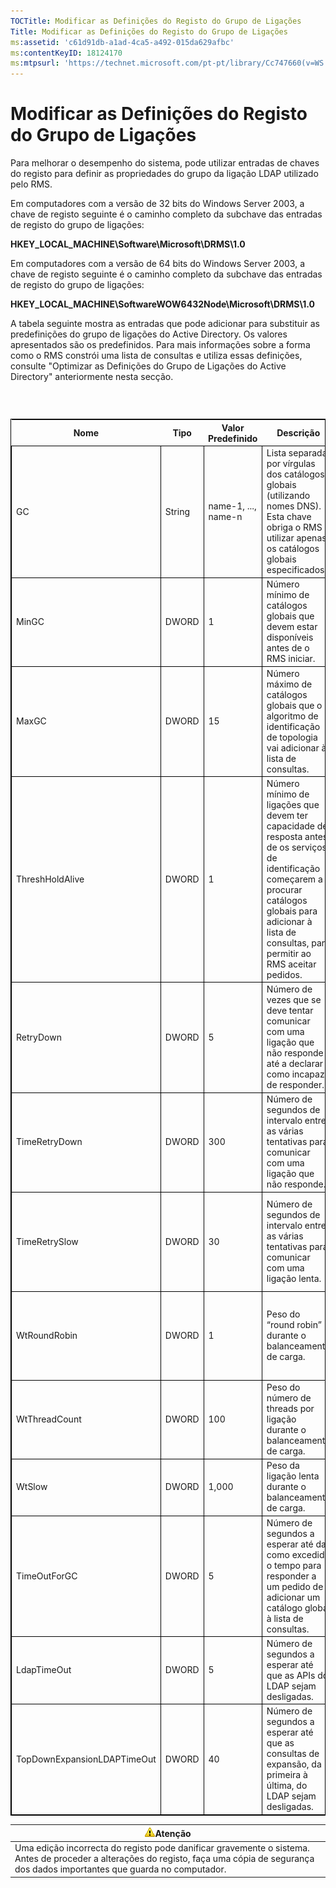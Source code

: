 ```yaml
---
TOCTitle: Modificar as Definições do Registo do Grupo de Ligações
Title: Modificar as Definições do Registo do Grupo de Ligações
ms:assetid: 'c61d91db-a1ad-4ca5-a492-015da629afbc'
ms:contentKeyID: 18124170
ms:mtpsurl: 'https://technet.microsoft.com/pt-pt/library/Cc747660(v=WS.10)'
---
```


Modificar as Definições do Registo do Grupo de Ligações
=======================================================

Para melhorar o desempenho do sistema, pode utilizar entradas de chaves do registo para definir as propriedades do grupo da ligação LDAP utilizado pelo RMS.

Em computadores com a versão de 32 bits do Windows Server 2003, a chave de registo seguinte é o caminho completo da subchave das entradas de registo do grupo de ligações:

**HKEY\_LOCAL\_MACHINE\\Software\\Microsoft\\DRMS\\1.0**

Em computadores com a versão de 64 bits do Windows Server 2003, a chave de registo seguinte é o caminho completo da subchave das entradas de registo do grupo de ligações:

**HKEY\_LOCAL\_MACHINE\\SoftwareWOW6432Node\\Microsoft\\DRMS\\1.0**

A tabela seguinte mostra as entradas que pode adicionar para substituir as predefinições do grupo de ligações do Active Directory. Os valores apresentados são os predefinidos. Para mais informações sobre a forma como o RMS constrói uma lista de consultas e utiliza essas definições, consulte "Optimizar as Definições do Grupo de Ligações do Active Directory" anteriormente nesta secção.

###  

 
<table style="border:1px solid black;">
<colgroup>
<col width="20%" />
<col width="20%" />
<col width="20%" />
<col width="20%" />
<col width="20%" />
</colgroup>
<thead>
<tr class="header">
<th>Nome</th>
<th>Tipo</th>
<th>Valor Predefinido</th>
<th>Descrição</th>
<th>Notas</th>
</tr>
</thead>
<tbody>
<tr class="odd">
<td style="border:1px solid black;">GC</td>
<td style="border:1px solid black;">String</td>
<td style="border:1px solid black;">name-1, ..., name-n</td>
<td style="border:1px solid black;">Lista separada por vírgulas dos catálogos globais (utilizando nomes DNS). Esta chave obriga o RMS a utilizar apenas os catálogos globais especificados.</td>
<td style="border:1px solid black;">Se não desejar que o RMS crie uma lista de consultas, utilize esta definição para especificar quais os catálogos globais que devem ser utilizados.</td>
</tr>
<tr class="even">
<td style="border:1px solid black;">MinGC</td>
<td style="border:1px solid black;">DWORD</td>
<td style="border:1px solid black;">1</td>
<td style="border:1px solid black;">Número mínimo de catálogos globais que devem estar disponíveis antes de o RMS iniciar.</td>
<td style="border:1px solid black;"></td>
</tr>
<tr class="odd">
<td style="border:1px solid black;">MaxGC</td>
<td style="border:1px solid black;">DWORD</td>
<td style="border:1px solid black;">15</td>
<td style="border:1px solid black;">Número máximo de catálogos globais que o algoritmo de identificação de topologia vai adicionar à lista de consultas.</td>
<td style="border:1px solid black;"></td>
</tr>
<tr class="even">
<td style="border:1px solid black;">ThreshHoldAlive</td>
<td style="border:1px solid black;">DWORD</td>
<td style="border:1px solid black;">1</td>
<td style="border:1px solid black;">Número mínimo de ligações que devem ter capacidade de resposta antes de os serviços de identificação começarem a procurar catálogos globais para adicionar à lista de consultas, para permitir ao RMS aceitar pedidos.</td>
<td style="border:1px solid black;"></td>
</tr>
<tr class="odd">
<td style="border:1px solid black;">RetryDown</td>
<td style="border:1px solid black;">DWORD</td>
<td style="border:1px solid black;">5</td>
<td style="border:1px solid black;">Número de vezes que se deve tentar comunicar com uma ligação que não responde até a declarar como incapaz de responder.</td>
<td style="border:1px solid black;"></td>
</tr>
<tr class="even">
<td style="border:1px solid black;">TimeRetryDown</td>
<td style="border:1px solid black;">DWORD</td>
<td style="border:1px solid black;">300</td>
<td style="border:1px solid black;">Número de segundos de intervalo entre as várias tentativas para comunicar com uma ligação que não responde.</td>
<td style="border:1px solid black;">Não deve ser necessário alterar este valor predefinido, excepto em circunstâncias muito especiais.</td>
</tr>
<tr class="odd">
<td style="border:1px solid black;">TimeRetrySlow</td>
<td style="border:1px solid black;">DWORD</td>
<td style="border:1px solid black;">30</td>
<td style="border:1px solid black;">Número de segundos de intervalo entre as várias tentativas para comunicar com uma ligação lenta.</td>
<td style="border:1px solid black;">Não deve ser necessário alterar este valor predefinido, excepto em circunstâncias muito especiais.</td>
</tr>
<tr class="even">
<td style="border:1px solid black;">WtRoundRobin</td>
<td style="border:1px solid black;">DWORD</td>
<td style="border:1px solid black;">1</td>
<td style="border:1px solid black;">Peso do “round robin” durante o balanceamento de carga.</td>
<td style="border:1px solid black;">A importância relativa do “round robin” no balanceamento de carga. O valor 1 é o mais baixo.</td>
</tr>
<tr class="odd">
<td style="border:1px solid black;">WtThreadCount</td>
<td style="border:1px solid black;">DWORD</td>
<td style="border:1px solid black;">100</td>
<td style="border:1px solid black;">Peso do número de threads por ligação durante o balanceamento de carga.</td>
<td style="border:1px solid black;">A importância relativa de um baixo número de threads.</td>
</tr>
<tr class="even">
<td style="border:1px solid black;">WtSlow</td>
<td style="border:1px solid black;">DWORD</td>
<td style="border:1px solid black;">1,000</td>
<td style="border:1px solid black;">Peso da ligação lenta durante o balanceamento de carga.</td>
<td style="border:1px solid black;">A importância relativa da ligação não ser lenta.</td>
</tr>
<tr class="odd">
<td style="border:1px solid black;">TimeOutForGC</td>
<td style="border:1px solid black;">DWORD</td>
<td style="border:1px solid black;">5</td>
<td style="border:1px solid black;">Número de segundos a esperar até dar como excedido o tempo para responder a um pedido de adicionar um catálogo global à lista de consultas.</td>
<td style="border:1px solid black;"></td>
</tr>
<tr class="even">
<td style="border:1px solid black;">LdapTimeOut</td>
<td style="border:1px solid black;">DWORD</td>
<td style="border:1px solid black;">5</td>
<td style="border:1px solid black;">Número de segundos a esperar até que as APIs do LDAP sejam desligadas.</td>
<td style="border:1px solid black;"></td>
</tr>
<tr class="odd">
<td style="border:1px solid black;">TopDownExpansionLDAPTimeOut</td>
<td style="border:1px solid black;">DWORD</td>
<td style="border:1px solid black;">40</td>
<td style="border:1px solid black;">Número de segundos a esperar até que as consultas de expansão, da primeira à última, do LDAP sejam desligadas.</td>
<td style="border:1px solid black;"></td>
</tr>
</tbody>
</table>
  
| ![](images/Cc747660.Caution(WS.10).gif)Atenção                                                                                                                  |  
|----------------------------------------------------------------------------------------------------------------------------------------------------------------------------------------------|  
| Uma edição incorrecta do registo pode danificar gravemente o sistema. Antes de proceder a alterações do registo, faça uma cópia de segurança dos dados importantes que guarda no computador. |
